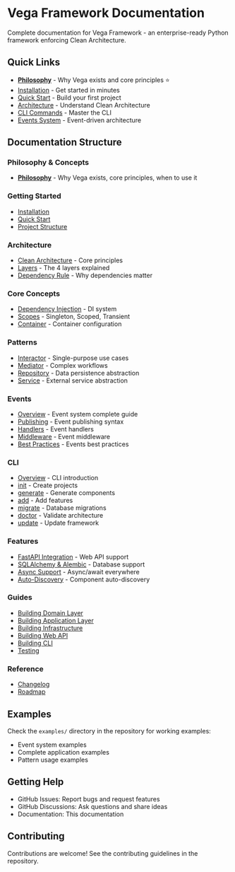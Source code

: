 # Vega Framework Documentation

Complete documentation for Vega Framework - an enterprise-ready Python framework enforcing Clean Architecture.

## Quick Links

- **[Philosophy](philosophy.md)** - Why Vega exists and core principles ⭐
- [Installation](getting-started/installation.md) - Get started in minutes
- [Quick Start](getting-started/quick-start.md) - Build your first project
- [Architecture](architecture/clean-architecture.md) - Understand Clean Architecture
- [CLI Commands](cli/overview.md) - Master the CLI
- [Events System](events/overview.md) - Event-driven architecture

## Documentation Structure

### Philosophy & Concepts
- **[Philosophy](philosophy.md)** - Why Vega exists, core principles, when to use it

### Getting Started
- [Installation](getting-started/installation.md)
- [Quick Start](getting-started/quick-start.md)
- [Project Structure](getting-started/project-structure.md)

### Architecture
- [Clean Architecture](architecture/clean-architecture.md) - Core principles
- [Layers](architecture/layers.md) - The 4 layers explained
- [Dependency Rule](architecture/dependency-rule.md) - Why dependencies matter

### Core Concepts
- [Dependency Injection](core/dependency-injection.md) - DI system
- [Scopes](core/scopes.md) - Singleton, Scoped, Transient
- [Container](core/container.md) - Container configuration

### Patterns
- [Interactor](patterns/interactor.md) - Single-purpose use cases
- [Mediator](patterns/mediator.md) - Complex workflows
- [Repository](patterns/repository.md) - Data persistence abstraction
- [Service](patterns/service.md) - External service abstraction

### Events
- [Overview](events/overview.md) - Event system complete guide
- [Publishing](events/publishing.md) - Event publishing syntax
- [Handlers](events/handlers.md) - Event handlers
- [Middleware](events/middleware.md) - Event middleware
- [Best Practices](events/best-practices.md) - Events best practices

### CLI
- [Overview](cli/overview.md) - CLI introduction
- [init](cli/init.md) - Create projects
- [generate](cli/generate.md) - Generate components
- [add](cli/add.md) - Add features
- [migrate](cli/migrate.md) - Database migrations
- [doctor](cli/doctor.md) - Validate architecture
- [update](cli/update.md) - Update framework

### Features
- [FastAPI Integration](features/web-fastapi.md) - Web API support
- [SQLAlchemy & Alembic](features/database-sqlalchemy.md) - Database support
- [Async Support](features/async-support.md) - Async/await everywhere
- [Auto-Discovery](features/auto-discovery.md) - Component auto-discovery

### Guides
- [Building Domain Layer](guides/building-domain-layer.md)
- [Building Application Layer](guides/building-application-layer.md)
- [Building Infrastructure](guides/building-infrastructure.md)
- [Building Web API](guides/building-web-api.md)
- [Building CLI](guides/building-cli.md)
- [Testing](guides/testing.md)

### Reference
- [Changelog](reference/CHANGELOG.md)
- [Roadmap](reference/ROADMAP.md)

## Examples

Check the `examples/` directory in the repository for working examples:
- Event system examples
- Complete application examples
- Pattern usage examples

## Getting Help

- GitHub Issues: Report bugs and request features
- GitHub Discussions: Ask questions and share ideas
- Documentation: This documentation

## Contributing

Contributions are welcome! See the contributing guidelines in the repository.
